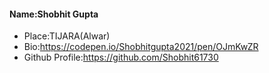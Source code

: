 #### Name:Shobhit Gupta 
- Place:TIJARA(Alwar)
- Bio:https://codepen.io/Shobhitgupta2021/pen/OJmKwZR
- Github Profile:https://github.com/Shobhit61730